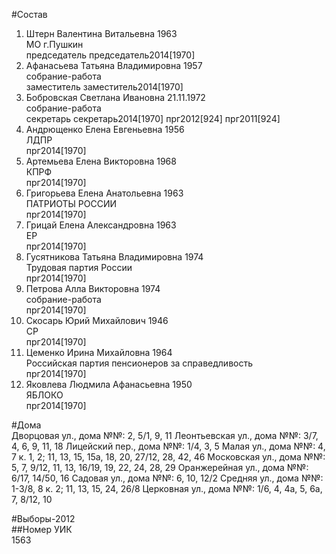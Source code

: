 #Состав  
1. Штерн Валентина Витальевна 1963  
    МО г.Пушкин  
    председатель председатель2014[1970]  
2. Афанасьева Татьяна Владимировна 1957  
    собрание-работа  
    заместитель заместитель2014[1970]  
3. Бобровская Светлана Ивановна 21.11.1972  
    собрание-работа  
    секретарь секретарь2014[1970] прг2012[924] прг2011[924]  
4. Андрющенко Елена Евгеньевна 1956  
    ЛДПР  
    прг2014[1970]  
5. Артемьева Елена Викторовна 1968  
    КПРФ  
    прг2014[1970]  
6. Григорьева Елена Анатольевна 1963  
    ПАТРИОТЫ РОССИИ  
    прг2014[1970]  
7. Грицай Елена Александровна 1963  
    ЕР  
    прг2014[1970]  
8. Гусятникова Татьяна Владимировна 1974  
    Трудовая партия России  
    прг2014[1970]  
9. Петрова Алла Викторовна 1974  
    собрание-работа  
    прг2014[1970]  
10. Скосарь Юрий Михайлович 1946  
    СР  
    прг2014[1970]  
11. Цеменко Ирина Михайловна 1964  
    Российская партия пенсионеров за справедливость  
    прг2014[1970]  
12. Яковлева Людмила Афанасьевна 1950  
    ЯБЛОКО  
    прг2014[1970]  
  
#Дома  
Дворцовая ул., дома №№: 2, 5/1, 9, 11 Леонтьевская ул., дома №№: 3/7, 4, 6, 9, 11, 18 Лицейский пер., дома №№: 1/4, 3, 5 Малая ул., дома №№: 4, 7 к. 1, 2; 11, 13, 15, 15а, 18, 20, 27/12, 28, 42, 46 Московская ул., дома №№: 5, 7, 9/12, 11, 13, 16/19, 19, 22, 24, 28, 29 Оранжерейная ул., дома №№: 6/17, 14/50, 16 Садовая ул., дома №№: 6, 10, 12/2 Средняя ул., дома №№: 1-3/8, 8 к. 2; 11, 13, 15, 24, 26/8 Церковная ул., дома №№: 1/6, 4, 4а, 5, 6а, 7, 8/12, 10  
  
#Выборы-2012  
##Номер УИК  
1563  
